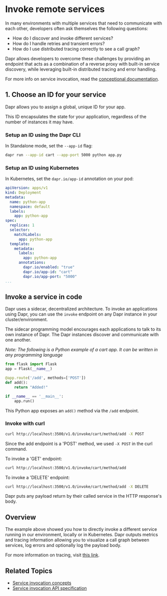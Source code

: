 # Invoke remote services

In many environments with multiple services that need to communicate with each other, developers often ask themselves the following questions:

* How do I discover and invoke different services?
* How do I handle retries and transient errors?
* How do I use distributed tracing correctly to see a call graph?

Dapr allows developers to overcome these challenges by providing an endpoint that acts as a combination of a reverse proxy with built-in service discovery, while leveraging built-in distributed tracing and error handling.

For more info on service invocation, read the [conceptional documentation](../../concepts/service-invocation/README.md).

## 1. Choose an ID for your service

Dapr allows you to assign a global, unique ID for your app.

This ID encapsulates the state for your application, regardless of the number of instances it may have.

### Setup an ID using the Dapr CLI

In Standalone mode, set the `--app-id` flag:

```bash
dapr run --app-id cart --app-port 5000 python app.py
```

### Setup an ID using Kubernetes

In Kubernetes, set the `dapr.io/app-id` annotation on your pod:

```yaml
apiVersion: apps/v1
kind: Deployment
metadata:
  name: python-app
  namespace: default
  labels:
    app: python-app
spec:
  replicas: 1
  selector:
    matchLabels:
      app: python-app
  template:
    metadata:
      labels:
        app: python-app
      annotations:
        dapr.io/enabled: "true"
        dapr.io/app-id: "cart"
        dapr.io/app-port: "5000"
...
```

## Invoke a service in code

Dapr uses a sidecar, decentralized architecture. To invoke an applications using Dapr, you can use the `invoke` endpoint on any Dapr instance in your cluster/environment.

The sidecar programming model encourages each applications to talk to its own instance of Dapr. The Dapr instances discover and communicate with one another.

*Note: The following is a Python example of a cart app. It can be written in any programming language*

```python
from flask import Flask
app = Flask(__name__)

@app.route('/add', methods=['POST'])
def add():
    return "Added!"

if __name__ == '__main__':
    app.run()
```

This Python app exposes an `add()` method via the `/add` endpoint.

### Invoke with curl

```bash
curl http://localhost:3500/v1.0/invoke/cart/method/add -X POST
```

Since the add endpoint is a 'POST' method, we used `-X POST` in the curl command.

To invoke a 'GET' endpoint:

```bash
curl http://localhost:3500/v1.0/invoke/cart/method/add
```

To invoke a 'DELETE' endpoint:

```bash
curl http://localhost:3500/v1.0/invoke/cart/method/add -X DELETE
```

Dapr puts any payload return by their called service in the HTTP response's body.

## Overview

The example above showed you how to directly invoke a different service running in our environment, locally or in Kubernetes.
Dapr outputs metrics and tracing information allowing you to visualize a call graph between services, log errors and optionally log the payload body.

For more information on tracing, visit [this link](../../best-practices/troubleshooting/tracing.md).

 ## Related Topics
*  [Service invocation concepts](../../concepts/service-invocation/README.md)
* [Service invocation API specification](../../reference/api/service_invocation_api.md)
